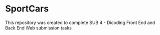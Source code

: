 # SportCars
This repository was created to complete SUB 4 - Dicoding Front End and Back End Web submission tasks
